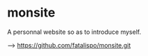 # monsite

A personnal website so as to introduce myself.

--> https://github.com/fatalispo/monsite.git
